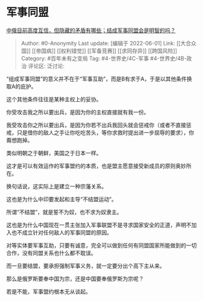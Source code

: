 # 军事同盟
[中俄目前高度互信，但隐藏的矛盾有哪些；结成军事同盟会是明智的吗？](https://www.zhihu.com/question/23982873/answer/2510649091)

> Author: #0-Anonymity
> Last update: [编辑于 2022-06-01]
> Link: [[大合众国]] [[帝国病]] [[权利错觉]] [[军备竞赛]] [[求同存异]] [[跨国风险]]
> Category: #百年未有之变局
> Tag: #4-世界史/4C-军事 #4-世界史/4B-政治
> 评论区:
> 泛讨论:

“组成军事同盟”的意义并不在于“军事互助”，而是B有求于A，于是以其他条件换取A的庇护。

这个其他条件往往是某种主权上的妥协。

你受攻击我之所以要出兵，是因为你的主权直接就有我一份。

我受攻击你之所以要出兵，是因为你若不出兵我回头就会惩戒你（或者不直接惩戒，只是借你的敌人之手让你吃吃苦头，等你求救时提出进一步屈辱的要求），你甭想跑掉。

类似明朝之于朝鲜，美国之于日本一样。

这才是可以有效运作的军事盟约的本质，也是盟主愿意接受新成员的原则奥妙所在。

换句话说，这实际上是建立一种宗藩关系。

这也是为什么中印要发起和主导“不结盟运动”。

所谓“不结盟”，就是誓不为奴，也不求为奴隶主。

这也是为什么中国现在一贯主张加入军事联盟不是寻求国家安全的正道，声明不加入也不成立针对任何敌人的军事同盟的原因。

对等实体要军事互助，只要有诚意，完全可以做到任何有同盟国家所能做到的一切合作，没有同盟关系也什么都不耽误。

而一旦要结盟，要承担强制军事义务，就一定要分出个高下主从来。

那么是俄罗斯要奉中国为宗，还是中国要奉俄罗斯为宗呢？

若是不能，军事盟约根本无从谈起。
